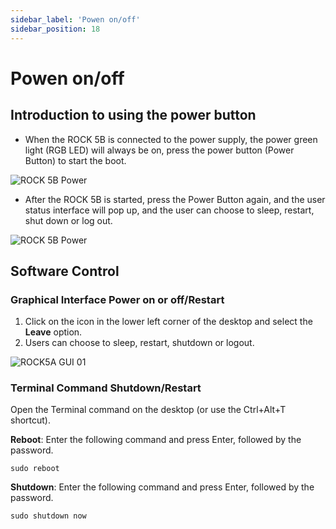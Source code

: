 ```yaml
---
sidebar_label: 'Powen on/off'
sidebar_position: 18
---
```


# Powen on/off

## Introduction to using the power button

- When the ROCK 5B is connected to the power supply, the power green light (RGB LED) will always be on, press the power button (Power Button) to start the boot.
  
![ROCK 5B Power](/img/rock5b/rock5b-power.webp)

- After the ROCK 5B is started, press the Power Button again, and the user status interface will pop up, and the user can choose to sleep, restart, shut down or log out.

<div className='rock5b-power'>
  <img src="/img/rock5a/rock5a-power-status.webp" alt="ROCK 5B Power" />
</div>

## Software Control

### Graphical Interface Power on or off/Restart
1. Click on the icon in the lower left corner of the desktop and select the **Leave** option. 
2. Users can choose to sleep, restart, shutdown or logout.

![ROCK5A GUI 01](/img/rock5a/rock5a-GUI-leave.webp)

### Terminal Command Shutdown/Restart 

Open the Terminal command on the desktop (or use the Ctrl+Alt+T shortcut).

**Reboot**: Enter the following command and press Enter, followed by the password.
```
sudo reboot
```

**Shutdown**: Enter the following command and press Enter, followed by the password.
```
sudo shutdown now
```

